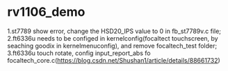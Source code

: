 # rv1106_demo

1.st7789 show error, change the HSD20_IPS value to 0 in fb_st7789v.c file;
2.ft6336u needs to be configed in kernelconfig(focaltect touchscreen, by seaching goodix in kernelmenuconfig), and remove focaltech_test folder;
3.ft6336u touch rotate,  config input_report_abs fo focaltech_core.c(https://blog.csdn.net/Shushan1/article/details/88661732)